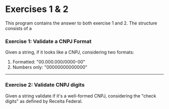 # Exercises 1 & 2

This program contains the answer to both exercise 1 and 2. The structure consists of a 
### Exercise 1: Validate a CNPJ Format

Given a string, if it looks like a CNPJ, considering two formats:

1. Formatted: "00.000.000/0000-00"
2. Numbers only: "00000000000000"

---------------------------------------------------------------------------------------------------------------------------------------------------------------------
### Exercise 2: Validate CNPJ digits

Given a string validate if it's a well-formed CNPJ, considering the "check digits" as defined by Receita Federal.

